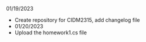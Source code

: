 01/19/2023 
- Create repository for CIDM2315, add changelog file
- 01/20/2023
- Upload the homework1.cs file
